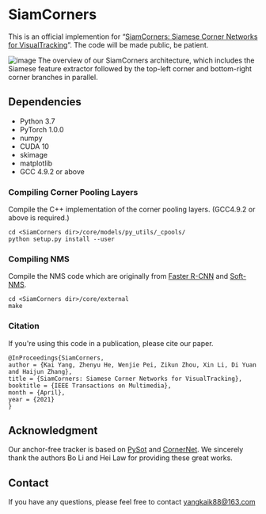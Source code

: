 # SiamCorners
This is an official implemention for “[SiamCorners: Siamese Corner Networks for VisualTracking](https://arxiv.org/pdf/2104.07303.pdf)”. The code will be made public, be patient. 


![image](https://user-images.githubusercontent.com/25238475/115003176-15eb7400-9e95-11eb-9a51-275235429679.png)
The overview of our SiamCorners architecture, which includes the Siamese feature extractor followed by the top-left corner and bottom-right corner
branches in parallel. 

## Dependencies
* Python 3.7
* PyTorch 1.0.0
* numpy
* CUDA 10
* skimage
* matplotlib
* GCC 4.9.2 or above

### Compiling Corner Pooling Layers
Compile the C++ implementation of the corner pooling layers. (GCC4.9.2 or above is required.)
```
cd <SiamCorners dir>/core/models/py_utils/_cpools/
python setup.py install --user
```

### Compiling NMS
Compile the NMS code which are originally from [Faster R-CNN](https://github.com/rbgirshick/py-faster-rcnn/blob/master/lib/nms/cpu_nms.pyx) and [Soft-NMS](https://github.com/bharatsingh430/soft-nms/blob/master/lib/nms/cpu_nms.pyx).
```
cd <SiamCorners dir>/core/external
make
```

### Citation
If you're using this code in a publication, please cite our paper.

	@InProceedings{SiamCorners,
	author = {Kai Yang, Zhenyu He, Wenjie Pei, Zikun Zhou, Xin Li, Di Yuan and Haijun Zhang},
	title = {SiamCorners: Siamese Corner Networks for VisualTracking},
	booktitle = {IEEE Transactions on Multimedia},
	month = {April},
	year = {2021}
	}

## Acknowledgment
Our anchor-free tracker is based on [PySot](https://github.com/STVIR/pysot) and [CornerNet](https://github.com/princeton-vl/CornerNet-Lite). We sincerely thank the authors Bo Li and Hei Law for providing these great works.

## Contact
If you have any questions, please feel free to contact yangkaik88@163.com
